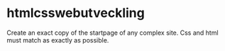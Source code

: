# htmlcsswebutveckling
Create an exact copy of the startpage of any complex site. Css and html must match as exactly as possible.

